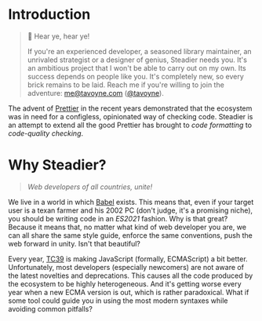 # Introduction

> :mega: Hear ye, hear ye!
>
> If you're an experienced developer, a seasoned library maintainer, an unrivaled strategist or a designer of genius, Steadier needs you. It's an ambitious project that I won't be able to carry out on my own. Its success depends on people like you. It's completely new, so every brick remains to be laid. Reach me if you're willing to join the adventure: [me@tavoyne.com](mailto:me@tavoyne.com) ([@tavoyne](https://github.com/tavoyne)).

The advent of [Prettier](https://prettier.io/) in the recent years demonstrated that the ecosystem was in need for a configless, opinionated way of checking code. Steadier is an attempt to extend all the good Prettier has brought to _code formatting_ to _code-quality checking_.

# Why Steadier?

> _Web developers of all countries, unite!_

We live in a world in which [Babel](https://babeljs.io/) exists. This means that, even if your target user is a texan farmer and his 2002 PC (don't judge, it's a promising niche), you should be writing code in an _ES2021_ fashion. Why is that great? Because it means that, no matter what kind of web developer you are, we can all share the same style guide, enforce the same conventions, push the web forward in unity. Isn't that beautiful?

Every year, [TC39](https://tc39.es/) is making JavaScript (formally, ECMAScript) a bit better. Unfortunately, most developers (especially newcomers) are not aware of the latest novelties and deprecations. This causes all the code produced by the ecosystem to be highly heterogeneous. And it's getting worse every year when a new ECMA version is out, which is rather paradoxical. What if some tool could guide you in using the most modern syntaxes while avoiding common pitfalls?
